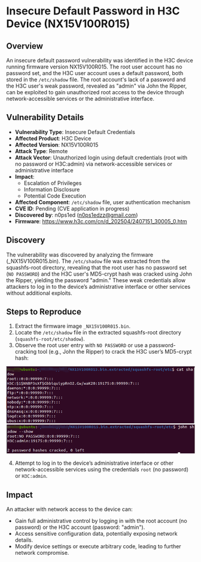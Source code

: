 # Insecure Default Password in H3C Device (NX15V100R015)
## Overview
An insecure default password vulnerability was identified in the H3C device running firmware version NX15V100R015. The root user account has no password set, and the H3C user account uses a default password, both stored in the `/etc/shadow` file. The root account's lack of a password and the H3C user's weak password, revealed as "admin" via John the Ripper, can be exploited to gain unauthorized root access to the device through network-accessible services or the administrative interface.

## Vulnerability Details
- **Vulnerability Type**: Insecure Default Credentials
- **Affected Product**: H3C Device
- **Affected Version**: NX15V100R015
- **Attack Type**: Remote
- **Attack Vector**: Unauthorized login using default credentials (root with no password or H3C:admin) via network-accessible services or administrative interface
- **Impact**:
  - Escalation of Privileges
  - Information Disclosure
  - Potential Code Execution
- **Affected Component**: `/etc/shadow` file, user authentication mechanism
- **CVE ID**: Pending (CVE application in progress)
- **Discovered by**: n0ps1ed (n0ps1edzz@gmail.com)
- **Firmware**: https://www.h3c.com/cn/d_202504/2407151_30005_0.htm

## Discovery
The vulnerability was discovered by analyzing the firmware (_NX15V100R015.bin). The `/etc/shadow` file was extracted from the squashfs-root directory, revealing that the root user has no password set (`NO PASSWORD`) and the H3C user's MD5-crypt hash was cracked using John the Ripper, yielding the password "admin." These weak credentials allow attackers to log in to the device’s administrative interface or other services without additional exploits.

## Steps to Reproduce
1. Extract the firmware image `_NX15V100R015.bin`.
2. Locate the `/etc/shadow` file in the extracted squashfs-root directory (`squashfs-root/etc/shadow`).
3. Observe the root user entry with `NO PASSWORD` or use a password-cracking tool (e.g., John the Ripper) to crack the H3C user’s MD5-crypt hash:
   
![PoC 2 Result: Root Directory Listing](./img/1.png)
![PoC 2 Result: Root Directory Listing](./img/2.png)

4. Attempt to log in to the device’s administrative interface or other network-accessible services using the credentials `root` (no password) or `H3C:admin`.

## Impact
An attacker with network access to the device can:
- Gain full administrative control by logging in with the root account (no password) or the H3C account (password: "admin").
- Access sensitive configuration data, potentially exposing network details.
- Modify device settings or execute arbitrary code, leading to further network compromise.
